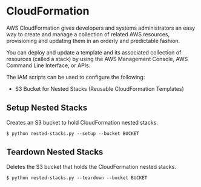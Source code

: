 CloudFormation
===
AWS CloudFormation gives developers and systems administrators an easy way to create and manage a collection of related AWS resources, provisioning and updating them in an orderly and predictable fashion.  

You can deploy and update a template and its associated collection of resources (called a stack) by using the AWS Management Console, AWS Command Line Interface, or APIs.

The IAM scripts can be used to configure the following:
* S3 Bucket for Nested Stacks (Reusable CloudFormation Templates)

## Setup Nested Stacks
Creates an S3 bucket to hold CloudFormation nested stacks.

    $ python nested-stacks.py --setup --bucket BUCKET

## Teardown Nested Stacks
Deletes the S3 bucket that holds the CloudFormation nested stacks.

    $ python nested-stacks.py --teardown --bucket BUCKET
